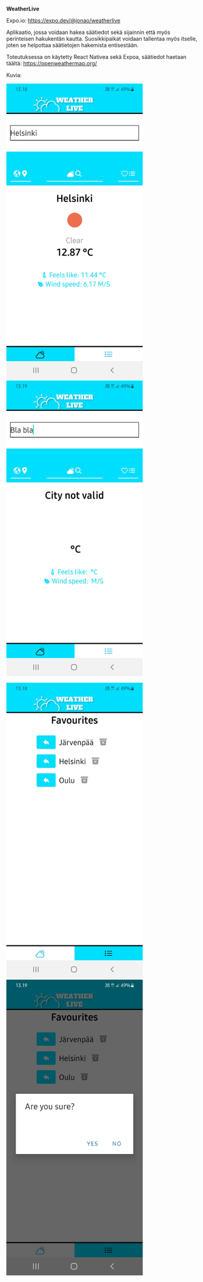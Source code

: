 **WeatherLive**

Expo.io: https://expo.dev/@jonao/weatherlive

Aplikaatio, jossa voidaan hakea säätiedot sekä sijainnin että myös perinteisen hakukentän kautta.
Suosikkipaikat voidaan tallentaa myös itselle, joten se helpottaa säätietojen hakemista entisestään.


Toteutuksessa on käytetty React Nativea sekä Expoa, säätiedot haetaan täältä: https://openweathermap.org/


Kuvia:

<img src="https://github.com/gitjona/WeatherLive/blob/main/screenshots/Screenshot_20220421-131830_Weather%20Live.jpg" width="360" height="780"><img src="https://github.com/gitjona/WeatherLive/blob/main/screenshots/Screenshot_20220421-131952_Weather%20Live.jpg" width="360" height="780">

<img src="https://github.com/gitjona/WeatherLive/blob/main/screenshots/Screenshot_20220421-131857_Weather%20Live.jpg" width="360" height="780">

<img src="https://github.com/gitjona/WeatherLive/blob/main/screenshots/Screenshot_20220421-131912_Weather%20Live.jpg" width="360" height="780">
